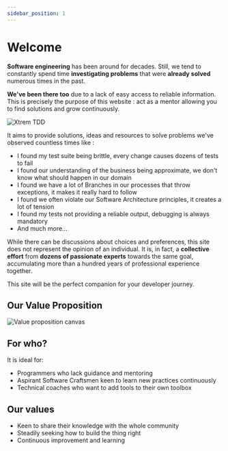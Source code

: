 ```yaml
---
sidebar_position: 1
---
```


# Welcome

**Software engineering** has been around for decades.
Still, we tend to constantly spend time **investigating problems** that were **already solved** numerous times in the past.

**We've been there too** due to a lack of easy access to reliable information. This is precisely the purpose of this website : act as a mentor allowing you to find solutions and grow continuously.

![Xtrem TDD](/images/xtrem-tdd.webp)

It aims to provide solutions, ideas and resources to solve problems we've observed countless times like :

- I found my test suite being brittle, every change causes dozens of tests to fail
- I found our understanding of the business being approximate, we don't know what should happen in our domain
- I found we have a lot of Branches in our processes that throw exceptions, it makes it really hard to follow
- I found we often violate our Software Architecture principles, it creates a lot of tension
- I found my tests not providing a reliable output, debugging is always mandatory
- And much more...

While there can be discussions about choices and preferences, this site does not represent the opinion of an individual.
It is, in fact, a **collective effort** from **dozens of passionate experts** towards the same goal, accumulating more than a hundred years of professional experience together.

This site will be the perfect companion for your developer journey.

## Our Value Proposition

![Value proposition canvas](/images/value-proposition-canvas.webp)

## For who?

It is ideal for:

- Programmers who lack guidance and mentoring
- Aspirant Software Craftsmen keen to learn new practices continuously
- Technical coaches who want to add tools to their own toolbox

## Our values

- Keen to share their knowledge with the whole community
- Steadily seeking how to build the thing right
- Continuous improvement and learning

